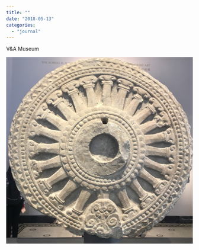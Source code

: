 ```yaml
---
title: ""
date: "2018-05-13"
categories: 
  - "journal"
---
```


V&A Museum

![](images/f9df1674f5.jpg)
